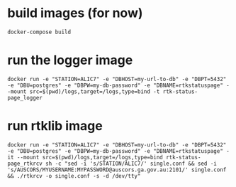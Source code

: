 # build images (for now)
`docker-compose build`

# run the logger image
```
docker run -e "STATION=ALIC7" -e "DBHOST=my-url-to-db" -e "DBPT=5432" -e "DBU=postgres" -e "DBPW=my-db-password" -e "DBNAME=rtkstatuspage" --mount src=$(pwd)/logs,target=/logs,type=bind -t rtk-status-page_logger
```

# run rtklib image
```
docker run -e "STATION=ALIC7" -e "DBHOST=my-url-to-db" -e "DBPT=5432" -e "DBU=postgres" -e "DBPW=my-db-password" -e "DBNAME=rtkstatuspage" -it --mount src=$(pwd)/logs,target=/logs,type=bind rtk-status-page_rtkrcv sh -c "sed -i 's/STATION/ALIC7/' single.conf && sed -i 's/AUSCORS/MYUSERNAME:MYPASSWORD@auscors.ga.gov.au:2101/' single.conf && ./rtkrcv -o single.conf -s -d /dev/tty"
```
